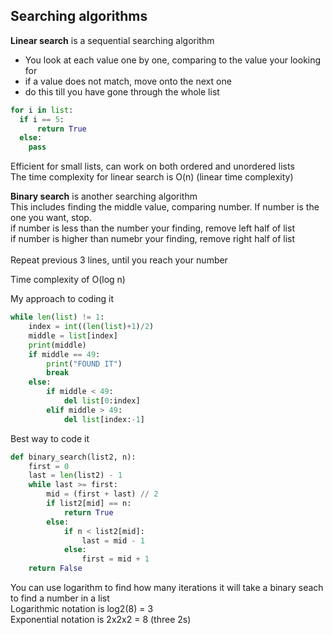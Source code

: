 ## Searching algorithms

**Linear search** is a sequential searching algorithm<br>
- You look at each value one by one, comparing to the value your looking for<br>
- if a value does not match, move onto the next one
- do this till you have gone through the whole list

```py
for i in list:
  if i == 5:
      return True
  else:
    pass
```

Efficient for small lists, can work on both ordered and unordered lists<br>
The time complexity for linear search is O(n) (linear time complexity)


<b>Binary search</b> is another searching algorithm<br>
This includes finding the middle value, comparing number. If number is the one you want, stop.<br>
if number is less than the number your finding, remove left half of list<br>
if number is higher than numebr your finding, remove right half of list<br><br>
Repeat previous 3 lines, until you reach your number

Time complexity of O(log n)


My approach to coding it
```py
while len(list) != 1:
    index = int((len(list)+1)/2)
    middle = list[index]
    print(middle)
    if middle == 49:
        print("FOUND IT")
        break
    else:
        if middle < 49:
            del list[0:index]
        elif middle > 49:
            del list[index:-1]
```

Best way to code it
```py
def binary_search(list2, n):
    first = 0
    last = len(list2) - 1
    while last >= first:
        mid = (first + last) // 2
        if list2[mid] == n:
            return True
        else:
            if n < list2[mid]:
                last = mid - 1
            else:
                first = mid + 1         
    return False
```

You can use logarithm to find how many iterations it will take a binary seach to find a number in a list<br>
Logarithmic notation is log2(8) = 3<br>
Exponential notation is 2x2x2 = 8  (three 2s)

